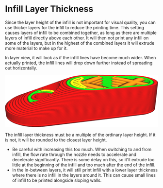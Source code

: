 Infill Layer Thickness
====
Since the layer height of the infill is not important for visual quality, you can use thicker layers for the infill to reduce the printing time. This setting causes layers of infill to be combined together, as long as there are multiple layers of infill directly above each other. It will then not print any infill on some of the layers, but in the highest of the combined layers it will extrude more material to make up for it.

In layer view, it will look as if the infill lines have become much wider. When actually printed, the infill lines will drop down further instead of spreading out horizontally.

<!--screenshot {
"image_path": "infill_sparse_thickness.png",
"models": [{"script": "cooking_utensil_hook.scad"}],
"camera_position": [-33, 33, 9],
"camera_lookat": [0, 0, 7],
"settings": {
    "layer_height": 0.2,
    "wall_line_count": 0,
    "infill_pattern": "zigzag",
    "fill_perimeter_gaps": "nowhere",
    "infill_sparse_thickness": 0.6
},
"layer": 19,
"colours": 64
}-->
![Infill Layer Thickness is set to three times the layer height](../images/infill_sparse_thickness.png)

The infill layer thickness must be a multiple of the ordinary layer height. If it is not, it will be rounded to the closest layer height.

* Be careful with increasing this too much. When switching to and from infill, the flow rate through the nozzle needs to accelerate and decelerate significantly. There is some delay on this, so it'll extrude too little at the beginning of the infill and too much after the end of the infill.
* In the in-between layers, it will still print infill with a lower layer thickness where there is no infill in the layers around it. This can cause small lines of infill to be printed alongside sloping walls.